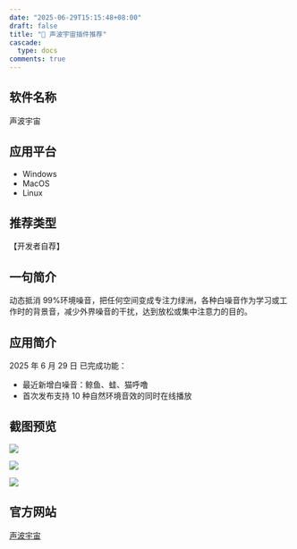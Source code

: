 ```yaml
---
date: "2025-06-29T15:15:48+08:00"
draft: false
title: "📃 声波宇宙插件推荐"
cascade:
  type: docs
comments: true
---
```


## 软件名称

声波宇宙

## 应用平台

- Windows
- MacOS
- Linux

## 推荐类型

【开发者自荐】

## 一句简介

动态抵消 99%环境噪音，把任何空间变成专注力绿洲，各种白噪音作为学习或工作时的背景音，减少外界噪音的干扰，达到放松或集中注意力的目的。

## 应用简介

2025 年 6 月 29 日 已完成功能：

- 最近新增白噪音：鲸鱼、蛙、猫呼噜
- 首次发布支持 10 种自然环境音效的同时在线播放

## 截图预览

![](https://res.u-tools.cn/plugins/previews/xsuxomn702fJAT7edcXhGj3v9cXSkytbKnBOzCwf.png)

![](https://res.u-tools.cn/plugins/previews/g1S3U1W2j73kJakYMTUcroR51od5kthGaSzoAeDF.png)

![](https://res.u-tools.cn/plugins/previews/HbbMe8M6o5FC9r28m7vXhOvSKGry7uCLANzgByF4.png)

## 官方网站

[声波宇宙](https://www.u-tools.cn/plugins/detail/%E5%A3%B0%E6%B3%A2%E5%AE%87%E5%AE%99/)

<!-- # 视频嵌入: -->
